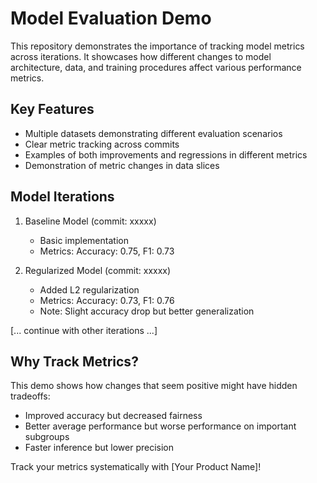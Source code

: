 # Model Evaluation Demo

This repository demonstrates the importance of tracking model metrics across iterations. It showcases how different changes to model architecture, data, and training procedures affect various performance metrics.

## Key Features
- Multiple datasets demonstrating different evaluation scenarios
- Clear metric tracking across commits
- Examples of both improvements and regressions in different metrics
- Demonstration of metric changes in data slices

## Model Iterations
1. Baseline Model (commit: xxxxx)
   - Basic implementation
   - Metrics: Accuracy: 0.75, F1: 0.73

2. Regularized Model (commit: xxxxx)
   - Added L2 regularization
   - Metrics: Accuracy: 0.73, F1: 0.76
   - Note: Slight accuracy drop but better generalization

[... continue with other iterations ...]

## Why Track Metrics?
This demo shows how changes that seem positive might have hidden tradeoffs:
- Improved accuracy but decreased fairness
- Better average performance but worse performance on important subgroups
- Faster inference but lower precision

Track your metrics systematically with [Your Product Name]!
